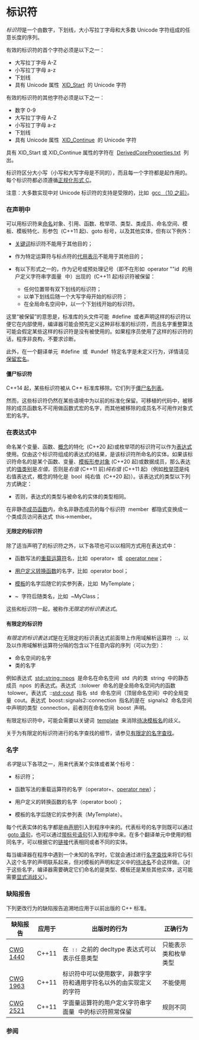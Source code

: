 # 标识符

*标识符*是一个由数字，下划线，大小写拉丁字母和大多数 Unicode 字符组成的任意长度的序列。

有效的标识符的首个字符必须是以下之一：

- 大写拉丁字母 A-Z
- 小写拉丁字母 a-z
- 下划线
- 具有 Unicode 属性  [XID\_Start]  的 Unicode 字符

有效的标识符的其他字符必须是以下之一：

- 数字 0-9
- 大写拉丁字母 A-Z
- 小写拉丁字母 a-z
- 下划线
- 具有 Unicode 属性  [XID\_Continue]  的 Unicode 字符

具有 XID_Start 或 XID_Continue 属性的字符在  [DerivedCoreProperties.txt]  列出。

标识符区分大小写（小写和大写字母是不同的），而且每一个字符都是起作用的。每个标识符都必须遵循[正规化形式 C]。

注意：大多数实现中对 Unicode 标识符的支持是受限的，比如  [gcc （10 之前）]。

### 在声明中

可以用标识符来[命名]对象、引用、函数、枚举项、类型、类成员、命名空间、模板、模板特化、形参包  (C++11 起)、goto 标号，以及其他实体，但有以下例外：

- [关键词]标识符不能用于其他目的；

- 作为特定运算符与标点符的[代用表示]不能用于其他目的；

- 有以下形式之一的，作为记号或预处理记号（即不在形如  operator ""id  的用户定义字符串字面量  ﻿ 中）出现的  (C++11 起)标识符被保留：
  - 任何位置带有双下划线的标识符；
  - 以单下划线后随一个大写字母开始的标识符；
  - 在全局命名空间中，以一个下划线开始的标识符。

这里“被保留”的意思是，标准库的头文件可能  #define  或者声明这样的标识符以便它在内部使用，编译器可能会预先定义这种非标准的标识符，而且名字重整算法可能会假定某些这样的标识符是没有被使用的。如果程序员使用了这样的标识符的话，程序非良构，不要求诊断。

此外，在一个翻译单元  #define  或  #undef  特定名字是未定义行为，详情请见[保留宏名]。

#### 僵尸标识符

C++14 起，某些标识符被从 C++ 标准库移除。它们列于[僵尸名列表]。

然而，这些标识符仍然在某些语境中为以前的标准化保留。可移植的代码中，被移除的成员函数名不可用做函数式宏的名字，而其他被移除的成员名不可用作对象式宏的名字。

### 在表达式中

命名某个变量、函数、[概念]的特化  (C++20 起)或枚举项的标识符可以作为[表达式]使用。仅由这个标识符组成的表达式的结果，是该标识符所命名的实体。如果该标识符命名的是某个函数、变量、[模板形参对象] (C++20 起)或数据成员，那么表达式的[值类别]是*左值*，否则是*右值* (C++11 前)*纯右值* (C++11 起)（例如[枚举项]是纯右值表达式，概念的特化是  bool  纯右值  (C++20 起)）。该表达式的类型以下列方式确定：

- 否则，表达式的类型与被命名的实体的类型相同。

在非静态[成员函数]内，命名非静态成员的每个标识符  member  都隐式变换成一个类成员访问表达式  this\-\>member。

#### 无限定的标识符

除了适当声明了的标识符之外，以下各项也可以以相同方式用在表达式中：

- 函数写法的[重载运算符]名，比如  operator+  或  [operator new]；
- [用户定义转换函数]的名字，比如  operator bool；

- [模板]的名字后随它的实参列表，比如  MyTemplate<int />；
- ~  字符后随类名，比如  ~MyClass；

这些和标识符一起，被称作*无限定的标识表达式*。

#### 有限定的标识符

*有限定的标识表达式*是在无限定的标识表达式前面带上作用域解析运算符  ::，以及以作用域解析运算符分隔的包含以下任意内容的序列（可以为空）：

- 命名空间的名字
- 类的名字

例如表达式  [std::string::npos]  是命名在命名空间  std  内的类  string  中的静态成员  npos  的表达式。表达式  ::tolower  命名的是全局命名空间内的函数  tolower。表达式  ::[std::cout]  指名  std  命名空间（顶层命名空间）中的全局变量  cout。表达式  boost::signals2::connection  指名的是在  signals2  命名空间中声明的类型  connection，前者则在命名空间  boost  声明。

有限定标识符中，可能会需要以关键词  [template]  来消除[待决模板名]的歧义。

关于为有限定的标识符进行的名字查找的细节，请参见[有限定的名字查找]。

### 名字

*名字*是以下各项之一，用来代表某个实体或者某个标号：

- 标识符；
- 函数写法的重载运算符的名字（operator+、[operator new]）；
- 用户定义的转换函数的名字（operator bool）；

- 模板的名字后随它的实参列表（MyTemplate<int />）。

每个代表实体的名字都是由[声明]引入到程序中来的。代表标号的名字则既可以通过  [goto 语句]，也可以通过[带标号语句]引入到程序中来。在多个翻译单元中使用的相同名字，可以根据它的[链接]代表相同或者不同的实体。

每当编译器在程序中遇到一个未知的名字时，它就会通过进行[名字查找]来将它与引入这个名字的声明联系起来，但对模板的声明和定义中的[待决名]不会这样做。（对于这些名字，编译器需要确定它们命名的是类型、模板还是某些其他实体，这可能需要[显式消歧义]）。

### 缺陷报告

下列更改行为的缺陷报告追溯地应用于以前出版的 C++ 标准。

| 缺陷报告   | 应用于 | 出版时的行为                                                       | 正确行为             |
| ---------- | ------ | ------------------------------------------------------------------ | -------------------- |
| [CWG 1440] | C++11  | 在  `::`  之前的 decltype 表达式可以表示任意类型                   | 只能表示类和枚举类型 |
| [CWG 1963] | C++11  | 标识符中可以使用数字，非数字字符和通用字符名以外的由实现定义的字符 | 不能使用             |
| [CWG 2521] | C++11  | 字面量运算符的用户定义字符串字面量  ﻿ 中的标识符照常保留           | 规则不同             |

### 参阅

[XID\_Start]: https://www.unicode.org/reports/tr31/#Table_Lexical_Classes_for_Identifiers
[XID\_Continue]: https://www.unicode.org/reports/tr31/#Table_Lexical_Classes_for_Identifiers
[DerivedCoreProperties.txt]: https://www.unicode.org/Public/UCD/latest/ucd/DerivedCoreProperties.txt
[正规化形式 C]: https://www.unicode.org/charts/normalization/
[gcc （10 之前）]: https://gcc.gnu.org/wiki/FAQ#What_is_the_status_of_adding_the_UTF-8_support_for_identifier_names_in_GCC.3F
[命名]: https://zh.cppreference.com/w/cpp/language/declarations "cpp/language/declarations"
[关键词]: https://zh.cppreference.com/w/cpp/keyword "cpp/keyword"
[属性]: https://zh.cppreference.com/w/cpp/language/attributes "cpp/language/attributes"
[代用表示]: https://zh.cppreference.com/w/cpp/language/operator_alternative "cpp/language/operator alternative"
[字面量运算符]: https://zh.cppreference.com/w/cpp/language/user_literal#.E5.AD.97.E9.9D.A2.E9.87.8F.E8.BF.90.E7.AE.97.E7.AC.A6 "cpp/language/user literal"
[保留宏名]: https://zh.cppreference.com/w/cpp/preprocessor/replace "cpp/preprocessor/replace"
[僵尸名列表]: https://zh.cppreference.com/w/cpp/symbol_index/zombie_names "cpp/symbol index/zombie names"
[概念]: https://zh.cppreference.com/w/cpp/language/constraints "cpp/language/constraints"
[表达式]: https://zh.cppreference.com/w/cpp/language/expressions "cpp/language/expressions"
[模板形参对象]: https://zh.cppreference.com/w/cpp/language/template_parameters#.E9.9D.9E.E7.B1.BB.E5.9E.8B.E6.A8.A1.E6.9D.BF.E5.BD.A2.E5.8F.82 "cpp/language/template parameters"
[值类别]: https://zh.cppreference.com/w/cpp/language/value_category "cpp/language/value category"
[枚举项]: https://zh.cppreference.com/w/cpp/language/enum "cpp/language/enum"
[lambda 表达式]: https://zh.cppreference.com/w/cpp/language/lambda "cpp/language/lambda"
[类成员访问表达式]: https://zh.cppreference.com/w/cpp/language/operator_member_access "cpp/language/operator member access"
[成员函数]: https://zh.cppreference.com/w/cpp/language/member_functions "cpp/language/member functions"
[重载运算符]: https://zh.cppreference.com/w/cpp/language/operators "cpp/language/operators"
[operator new]: http://zh.cppreference.com/w/cpp/memory/new/operator_new
[用户定义转换函数]: https://zh.cppreference.com/w/cpp/language/cast_operator "cpp/language/cast operator"
[用户定义字面量运算符]: https://zh.cppreference.com/w/cpp/language/user_literal "cpp/language/user literal"
[模板]: https://zh.cppreference.com/w/cpp/language/templates "cpp/language/templates"
[decltype]: https://zh.cppreference.com/w/cpp/language/decltype "cpp/language/decltype"
[`decltype` 说明符]: https://zh.cppreference.com/w/cpp/language/decltype "cpp/language/decltype"
[std::string::npos]: http://zh.cppreference.com/w/cpp/string/basic_string/npos
[std::cout]: http://zh.cppreference.com/w/cpp/io/cout
[template]: https://zh.cppreference.com/w/cpp/keyword/template "cpp/keyword/template"
[待决模板名]: https://zh.cppreference.com/w/cpp/language/dependent_name "cpp/language/dependent name"
[有限定的名字查找]: https://zh.cppreference.com/w/cpp/language/qualified_lookup "cpp/language/qualified lookup"
[operator new]: http://zh.cppreference.com/w/cpp/memory/new/operator_new
[声明]: https://zh.cppreference.com/w/cpp/language/declarations "cpp/language/declarations"
[goto 语句]: https://zh.cppreference.com/w/cpp/language/goto "cpp/language/goto"
[带标号语句]: https://zh.cppreference.com/w/cpp/language/statements#.E6.A0.87.E5.8F.B7 "cpp/language/statements"
[链接]: https://zh.cppreference.com/w/cpp/language/storage_duration#.E9.93.BE.E6.8E.A5 "cpp/language/storage duration"
[名字查找]: https://zh.cppreference.com/w/cpp/language/lookup "cpp/language/lookup"
[待决名]: https://zh.cppreference.com/w/cpp/language/dependent_name "cpp/language/dependent name"
[显式消歧义]: https://zh.cppreference.com/w/cpp/language/dependent_name "cpp/language/dependent name"
[CWG 1440]: https://cplusplus.github.io/CWG/issues/1440.html
[CWG 1963]: https://cplusplus.github.io/CWG/issues/1963.html
[CWG 2521]: https://cplusplus.github.io/CWG/issues/2521.html
[**C 文档**]: https://zh.cppreference.com/w/c/language/identifier "c/language/identifier"
